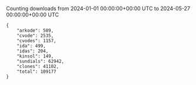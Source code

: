 
Counting downloads from 2024-01-01 00:00:00+00:00 UTC to 2024-05-27 00:00:00+00:00 UTC

```
{
    "arkode": 589,
    "cvode": 2535,
    "cvodes": 1157,
    "ida": 499,
    "idas": 204,
    "kinsol": 149,
    "sundials": 62942,
    "clones": 41102,
    "total": 109177
}
```
